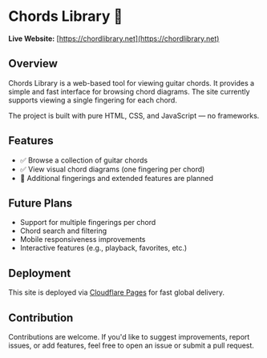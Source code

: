 # Chords Library 🎸

**Live Website:** [https://chordlibrary.net](https://chordlibrary.net)

## Overview

Chords Library is a web-based tool for viewing guitar chords. It provides a simple and fast interface for browsing chord diagrams. The site currently supports viewing a single fingering for each chord.

The project is built with pure HTML, CSS, and JavaScript — no frameworks.

## Features

- ✅ Browse a collection of guitar chords  
- ✅ View visual chord diagrams (one fingering per chord)  
- 🚧 Additional fingerings and extended features are planned

## Future Plans

- Support for multiple fingerings per chord  
- Chord search and filtering  
- Mobile responsiveness improvements  
- Interactive features (e.g., playback, favorites, etc.)

## Deployment

This site is deployed via [Cloudflare Pages](https://pages.cloudflare.com/) for fast global delivery.

## Contribution

Contributions are welcome. If you'd like to suggest improvements, report issues, or add features, feel free to open an issue or submit a pull request.
